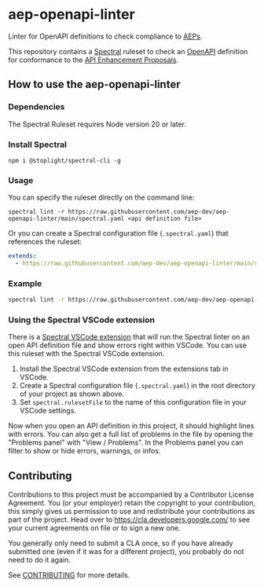 # aep-openapi-linter

Linter for OpenAPI definitions to check compliance to [AEPs].

This repository contains a [Spectral](https://github.com/stoplightio/spectral) ruleset to check
an [OpenAPI] definition for conformance to the [API Enhancement Proposals].

[AEPs]: https://aep.dev
[API Enhancement Proposals]: https://aep.dev
[OpenAPI]: https://www.openapis.org/

## How to use the aep-openapi-linter

### Dependencies

The Spectral Ruleset requires Node version 20 or later.

### Install Spectral

`npm i @stoplight/spectral-cli -g`

### Usage

You can specify the ruleset directly on the command line:

`spectral lint -r https://raw.githubusercontent.com/aep-dev/aep-openapi-linter/main/spectral.yaml <api definition file>`

Or you can create a Spectral configuration file (`.spectral.yaml`) that references the ruleset:

```yaml
extends:
  - https://raw.githubusercontent.com/aep-dev/aep-openapi-linter/main/spectral.yaml
```

### Example

```bash
spectral lint -r https://raw.githubusercontent.com/aep-dev/aep-openapi-linter/main/spectral.yaml petstore.yaml
```

### Using the Spectral VSCode extension

There is a [Spectral VSCode extension](https://marketplace.visualstudio.com/items?itemName=stoplight.spectral) that will run the Spectral linter on an open API definition file and show errors right within VSCode.  You can use this ruleset with the Spectral VSCode extension.

1. Install the Spectral VSCode extension from the extensions tab in VSCode.
2. Create a Spectral configuration file (`.spectral.yaml`) in the root directory of your project
as shown above.
3. Set `spectral.rulesetFile` to the name of this configuration file in your VSCode settings.

Now when you open an API definition in this project, it should highlight lines with errors.
You can also get a full list of problems in the file by opening the "Problems panel" with "View / Problems".  In the Problems panel you can filter to show or hide errors, warnings, or infos.

## Contributing

Contributions to this project must be accompanied by a Contributor License
Agreement. You (or your employer) retain the copyright to your contribution,
this simply gives us permission to use and redistribute your contributions as
part of the project. Head over to <https://cla.developers.google.com/> to see
your current agreements on file or to sign a new one.

You generally only need to submit a CLA once, so if you have already submitted
one (even if it was for a different project), you probably do not need to do it
again.

See [CONTRIBUTING](./CONTRIBUTING.md) for more details.
